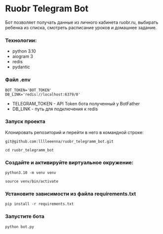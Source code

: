 # Ruobr Telegram Bot
Бот позволяет получать данные из личного кабинета ruobr.ru, выбирать ребенка
из списка, смотреть расписание уроков и домашнее задание.

### Технологии:
- python 3.10
- aiogram 3
- redis
- pydantic

### Файл .env
```
BOT_TOKEN='BOT_TOKEN'
DB_LINK='redis://localhost:6379/0'
```
- TELEGRAM_TOKEN - API Token бота полученный у BotFather
- DB_LINK - путь для подключения к redis

### Запуск проекта
Клонировать репозиторий и перейти в него в командной строке:
```
git@github.com:lllleeenna/ruobr_telegramm_bot.git
```
```
cd ruobr_telegramm_bot
```

### Создайте и активируйте виртуальное окружение:
```
python3.10 -m venv venv
```
```
source venv/bin/activate
```

### Установите зависимости из файла requirements.txt
```
pip install -r requirements.txt
```
### Запустите бота
```
python bot.py
```